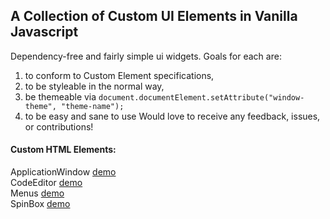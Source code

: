 ## A Collection of Custom UI Elements in Vanilla Javascript
Dependency-free and fairly simple ui widgets. Goals for each are:
1. to conform to Custom Element specifications,
2. to be styleable in the normal way,
3. be themeable via `document.documentElement.setAttribute("window-theme", "theme-name");`
4. to be easy and sane to use
Would love to receive any feedback, issues, or contributions!

#### Custom HTML Elements:
ApplicationWindow [demo](https://shoottheluck.github.io/CustomElements/ApplicationWindow)<br>
CodeEditor [demo](https://shoottheluck.github.io/CustomElements/CodeEditor)<br>
Menus [demo](https://shoottheluck.github.io/CustomElements/Menus)<br>
SpinBox [demo](https://shoottheluck.github.io/CustomElements/SpinBox)<br>
